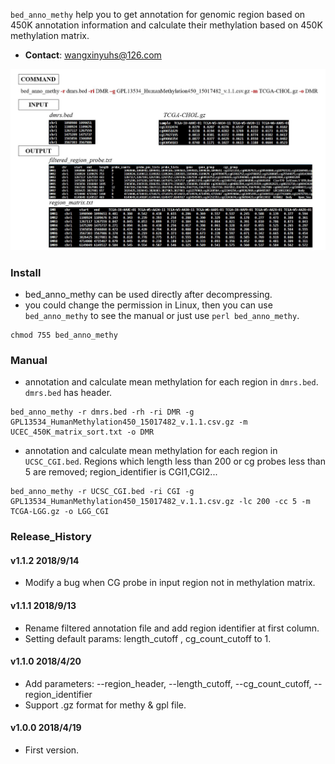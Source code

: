 

`bed_anno_methy` help you to get annotation for genomic region based on 450K annotation information and calculate their methylation based on 450K methylation matrix.

* __Contact__: wangxinyuhs@126.com

![workflow](https://github.com/methylation/toolkits/blob/master/imgs/bed_anno_methy.jpg "foo")

### Install
* bed_anno_methy can be used directly after decompressing. 
* you could change the permission in Linux, then you can use `bed_anno_methy` to see the manual or just use `perl bed_anno_methy`.
```
chmod 755 bed_anno_methy
```


### Manual

* annotation and calculate mean methylation for each region in `dmrs.bed`. `dmrs.bed` has header.
```
bed_anno_methy -r dmrs.bed -rh -ri DMR -g GPL13534_HumanMethylation450_15017482_v.1.1.csv.gz -m UCEC_450K_matrix_sort.txt -o DMR 
```

* annotation and calculate mean methylation for each region in `UCSC_CGI.bed`. Regions which length less than 200 or cg probes less than 5 are removed; region_identifier is CGI1,CGI2... 
```
bed_anno_methy -r UCSC_CGI.bed -ri CGI -g GPL13534_HumanMethylation450_15017482_v.1.1.csv.gz -lc 200 -cc 5 -m TCGA-LGG.gz -o LGG_CGI
```

### Release_History
#### v1.1.2 2018/9/14
* Modify a bug when CG probe in input region not in methylation matrix.
#### v1.1.1 2018/9/13
* Rename filtered annotation file and add region identifier at first column.
* Setting default params: length_cutoff , cg_count_cutoff to 1.

#### v1.1.0 2018/4/20
* Add parameters: --region_header, --length_cutoff, --cg_count_cutoff, --region_identifier
* Support .gz format for methy & gpl file.

#### v1.0.0 2018/4/19
* First version.